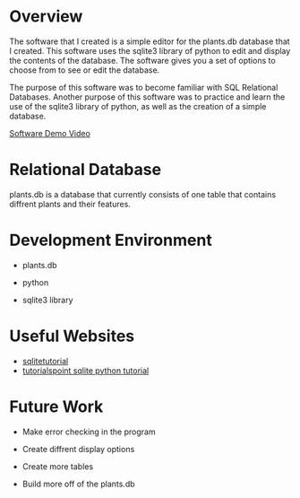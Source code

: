 # Overview

The software that I created is a simple editor for the plants.db database that I created. This software uses the sqlite3 library of python to edit and display the contents of the database. The software gives you a set of options to choose from to see or edit the database. 

The purpose of this software was to become familiar with SQL Relational Databases. Another purpose of this software was to practice and learn the use of the sqlite3 library of python, as well as the creation of a simple database.


[Software Demo Video](https://youtu.be/989EZvh7XS4)

# Relational Database

plants.db is a database that currently consists of one table that contains diffrent plants and their features.

# Development Environment

- plants.db

- python

- sqlite3 library

 # Useful Websites

* [sqlitetutorial](https://www.sqlitetutorial.net/)
* [tutorialspoint sqlite python tutorial](https://www.tutorialspoint.com/sqlite/sqlite_python.htm)

# Future Work

* Make error checking in the program 

* Create diffrent display options 

* Create more tables

* Build more off of the plants.db